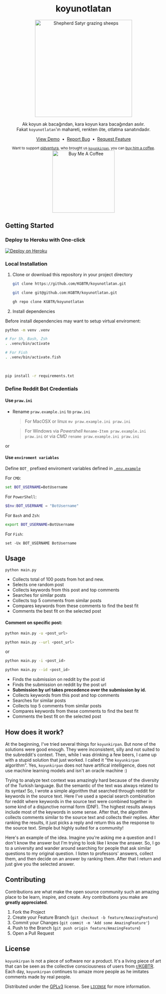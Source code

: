 <p align="center">
  <h1 align="center">koyunotlatan</h1>
  <p align="center">
    <!-- <img src="https://github.com/KGBTR/koyunotlatan/assets/29407019/cb04f067-7fb9-4422-a5f4-c69a3407b361" alt="Pan the Satyr" width="200" title="Pan the Satyr"> -->
    <img src="https://github.com/KGBTR/koyunotlatan/assets/29407019/f873be80-e129-4cd5-ab1d-0d7ebb216dcf" alt="Shepherd Satyr grazing sheeps" width="312" title="Shepherd Satyr grazing sheeps">
  </p>

  <p align="center">
    Ak koyun ak bacağından, kara koyun kara bacağından asılır.<br/>
    Fakat <code>koyunotlatan</code>'ın mahareti, renkten öte, otlatma sanatındadır.
  </p>

  <p align="center">
    <a href="https://reddit.com/user/<BotAccountUsername>">View Demo</a>
    &nbsp;•&nbsp;
    <a href="https://github.com/KGBTR/koyunotlatan/issues">Report Bug</a>
    &nbsp;•&nbsp;
    <a href="https://github.com/KGBTR/koyunotlatan/issues">Request Feature</a>
  </p>
</p>

<p align="center">

  <small>
    Want to support <a href="https://github.com/oldventura">oldventura</a>, who brought us <code><a href="https://github.com/oldventura/koyunkirpan">koyunkirpan</a></code>, you can <a href="https://www.buymeacoffee.com/oldventura" target="_blank">buy him a coffee</a>.
  </small>

  <br>

  <a href="https://www.buymeacoffee.com/oldventura" target="_blank">
    <img src="https://cdn.buymeacoffee.com/buttons/v2/default-red.png" alt="Buy Me A Coffee" width="200">
  </a>
</p>

## Getting Started

### Deploy to Heroku with One-click

[![Deploy on Heroku](https://www.herokucdn.com/deploy/button.svg)](https://heroku.com/deploy?template=https://github.com/KGBTR/koyunotlatan)

### Local Installation

1. Clone or download this repository in your project directory

   ```bash
   git clone https://github.com/KGBTR/koyunotlatan.git
   ```

   ```bash
   git clone git@github.com:KGBTR/koyunotlatan.git
   ```

   ```bash
   gh repo clone KGBTR/koyunotlatan
   ```

2. Install dependencies

  Before install dependencies may want to setup virtual enviroment:

  ```sh
  python -m venv .venv
  ```

  ```sh
  # For Sh, Bash, Zsh
  . .venv/bin/activate
  ```

  ```sh
  # For Fish
  . .venv/bin/activate.fish
  ```



  <br/>

   ```sh
   pip install -r requirements.txt
   ```

### Define Reddit Bot Credentials

#### Use `praw.ini`

- Rename `praw.example.ini` to `praw.ini`

  > For MacOSX or linux `mv praw.example.ini praw.ini`

  > For Windows via _Powershell_ `Rename-Item praw.example.ini praw.ini` or via _CMD_ `rename praw.example.ini praw.ini`

or

#### Use `enviroment variables`

Define `BOT_` prefixed enviroment variables defined in [`.env.example`](.env.example)

For `CMD`:

```cmd
set BOT_USERNAME=BotUsername
```

For `PowerShell`:

```powershell
$Env:BOT_USERNAME = "BotUsername"
```

For `Bash` and `Zsh`:

```bash
export BOT_USERNAME=BotUsername
```

For `Fish`:

```fish
set -Ux BOT_USERNAME BotUsername
```

## Usage

```bash
python main.py
```

- Collects total of 100 posts from hot and new.
- Selects one random post
- Collects keywords from this post and top comments
- Searches for similar posts
- Collects top 5 comments from similar posts
- Compares keywords from these comments to find the best fit
- Comments the best fit on the selected post

#### Comment on specific post:

```bash
python main.py -u <post_url>
```

```bash
python main.py --url <post_url>
```

or

```bash
python main.py -i <post_id>
```

```bash
python main.py --id <post_id>
```

- Finds the submission on reddit by the post id
- Finds the submission on reddit by the post url
- **Submission by url takes precedence over the submission by id.**
- Collects keywords from this post and top comments
- Searches for similar posts
- Collects top 5 comments from similar posts
- Compares keywords from these comments to find the best fit
- Comments the best fit on the selected post

## How does it work?

At the beginning, I've tried several things for `koyunkirpan`. But none of the solutions were good enough. They were inconsistent, silly and not suited to the subreddit's context. Then, while I was drinking a few beers, I came up with a stupid solution that just worked. I called it "the `koyunkirpan` algorithm". Yes, `koyunkirpan` does not have artifical intelligence, does not use machine learning models and isn't an oracle machine \:\)

Trying to analyze text context was amazingly hard because of the diversity of the Turkish language. But the semantic of the text was always related to its syntax! So, I wrote a simple algorithm that searched through reddit for keywords in the source text. Here I've used a special search combination for reddit where keywords in the source text were combined together in some kind of a disjunctive normal form (DNF). The highest results always include most of the keywords in some sense. After that, the algorithm collects comments similar to the source text and collects their replies. After ranking the results, it just picks a reply and return this as the response to the source text. Simple but highly suited for a community!

Here's an example of the idea. Imagine you're asking me a question and I don't know the answer but I'm trying to look like I know the answer. So, I go to a university and wander around searching for people that ask similar questions to my original question. I listen to professors' answers, collect them, and then decide on an answer by ranking them. After that I return and just give you the selected answer.

## Contributing

Contributions are what make the open source community such an amazing place to be learn, inspire, and create. Any contributions you make are **greatly appreciated**.

1. Fork the Project
2. Create your Feature Branch (`git checkout -b feature/AmazingFeature`)
3. Commit your Changes (`git commit -m 'Add some AmazingFeature'`)
4. Push to the Branch (`git push origin feature/AmazingFeature`)
5. Open a Pull Request

## License

`koyunkirpan` is not a piece of software nor a product. It's a living piece of art that can be seen as the collective consciousness of users from [r/KGBTR](https://reddit.com/r/KGBTR). Each day, `koyunkirpan` continues to amaze more people as he imitates comments made by real people.

Distributed under the [GPLv3](https://www.gnu.org/licenses/gpl-3.0.html) license. See [`LICENSE`](LICENSE) for more information.
